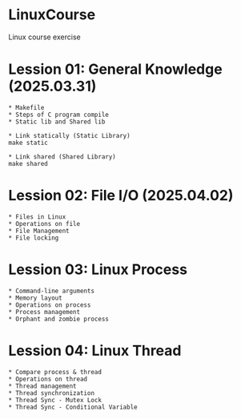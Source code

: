 # LinuxCourse
Linux course exercise

# Lession 01: General Knowledge (2025.03.31)
```
* Makefile
* Steps of C program compile
* Static lib and Shared lib
```

```
* Link statically (Static Library)
make static

* Link shared (Shared Library)
make shared
```

# Lession 02: File I/O (2025.04.02)
```
* Files in Linux
* Operations on file
* File Management
* File locking
```

# Lession 03: Linux Process
```
* Command-line arguments
* Memory layout
* Operations on process
* Process management
* Orphant and zombie process
```

# Lession 04: Linux Thread
```
* Compare process & thread
* Operations on thread
* Thread management
* Thread synchronization
* Thread Sync - Mutex Lock
* Thread Sync - Conditional Variable
```

